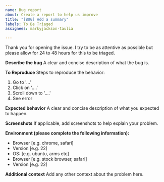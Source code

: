 ```yaml
---
name: Bug report
about: Create a report to help us improve
title: "[BUG] Add a summary"
labels: To Be Triaged
assignees: markyjackson-taulia

---
```


Thank you for opening the issue. I try to be as attentive as possible but please allow for 24 to 48 hours for this to be triaged.

**Describe the bug**
A clear and concise description of what the bug is.

**To Reproduce**
Steps to reproduce the behavior:
1. Go to '...'
2. Click on '....'
3. Scroll down to '....'
4. See error

**Expected behavior**
A clear and concise description of what you expected to happen.

**Screenshots**
If applicable, add screenshots to help explain your problem.

**Environment (please complete the following information):**
 - Browser [e.g. chrome, safari]
 - Version [e.g. 22]
 - OS: [e.g. ubuntu, arms etc]
 - Browser [e.g. stock browser, safari]
 - Version [e.g. 22]

**Additional context**
Add any other context about the problem here.
